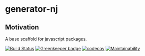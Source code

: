# generator-nj

## Motivation
A base scaffold for javascript packages.

[![Build Status](https://nikkijdesigns.visualstudio.com/public/_apis/build/status/NikkiJ19.generator-nik?branchName=master)](https://nikkijdesigns.visualstudio.com/public/_build/latest?definitionId=15&branchName=master)
[![Greenkeeper badge](https://badges.greenkeeper.io/NikkiJ19/generator-nik.svg)](https://greenkeeper.io/)
[![codecov](https://codecov.io/gh/NikkiJ19/generator-nik/branch/master/graph/badge.svg)](https://codecov.io/gh/NikkiJ19/generator-nik)
[![Maintainability](https://api.codeclimate.com/v1/badges/41c263b57384fe5b43e2/maintainability)](https://codeclimate.com/github/NikkiJ19/generator-nik/maintainability)
